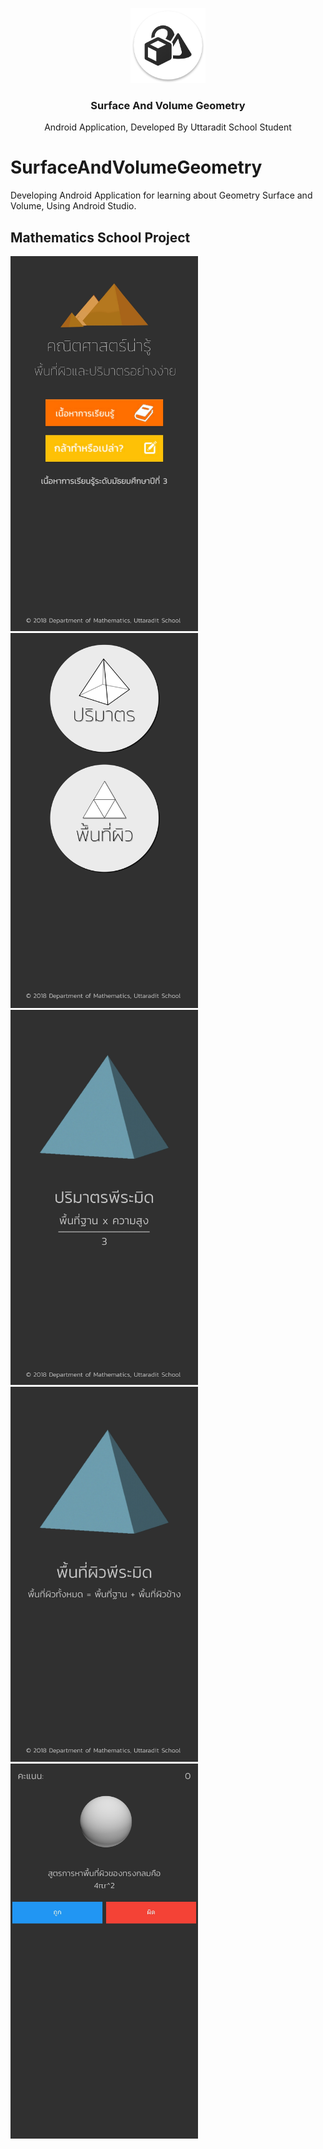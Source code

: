 <p align="center">
  <a href="https://github.com/jawzainw0123">
    <img src="app/src/main/res/mipmap-xxxhdpi/ic_launcher.png" alt="Logo" width="120" height="120">
  </a>
  <h3 align="center">Surface And Volume Geometry</h3>
  <p align="center">
    Android Application, Developed By Uttaradit School Student
  </p>
</p>

# SurfaceAndVolumeGeometry
Developing Android Application for learning about Geometry Surface and Volume, Using Android Studio.

## Mathematics School Project

<img src="Screenshot_20191106-201625.jpg" width="300" height="600">
<img src="Screenshot_20191106-201633.jpg" width="300" height="600">
<img src="Screenshot_20191106-201644.jpg" width="300" height="600">
<img src="Screenshot_20191106-201659.jpg" width="300" height="600">
<img src="Screenshot_20191106-201708.jpg" width="300" height="600">
